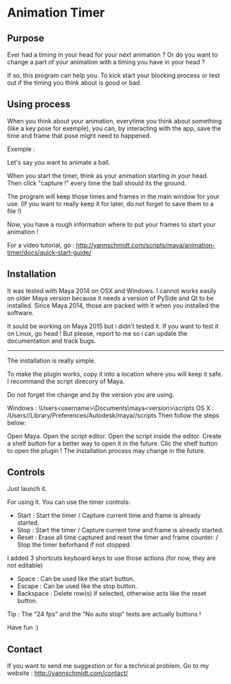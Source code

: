 # Animation Timer

## Purpose

Ever had a timing in your head for your next animation ? 
Or do you want to change a part of your animation with a timing you have in your head ?

If so, this program can help you.
To kick start your blocking process or test out if the timing you think about is good or bad.


## Using process

When you think about your animation, everytime you think about something (like a key pose for exemple),
you can, by interacting with the app, save the time and frame that pose might need to happened.

Exemple :

Let's say you want to animate a ball.

When you start the timer, think as your animation starting in your head.
Then click "capture !" every time the ball should its the ground.

The program will keep those times and frames in the main window for your use.
(If you want to really keep it for later, do not forget to save them to a file !)

Now, you have a rough information where to put your frames to start your animation !

For a video tutorial, go : http://yannschmidt.com/scripts/maya/animation-timer/docs/quick-start-guide/


## Installation

It was tested with Maya 2014 on OSX and Windows. I cannot works easily on older Maya version because it needs a version of PySide and Qt to be installed. Since Maya 2014, those are packed with it when you installed the software.

It sould be working on Maya 2015 but i didn't tested it.
If you want to test it on Linux, go head ! But please, report to me so i can update the documentation and track bugs.

---

The installation is really simple.

To make the plugin works, copy it into a location where you will keep it safe.
I recommand the script direcory of Maya.

Do not forget the change <username> and <version> by the version you are using.

Windows : \Users\<username>\Documents\maya\<version>\scripts
OS X : /Users/<username>/Library/Preferences/Autodesk/maya/<version>/scripts
Then follow the steps below:

Open Maya.
Open the script editor.
Open the script inside the editor.
Create a shelf button for a better way to open it in the future.
Clic the shelf button to open the plugin !
The installation process may change in the future.


## Controls

Just launch it.

For using it. You can use the timer controls:

- Start : Start the timer / Capture current time and frame is already started.
- Stop : Start the timer / Capture current time and frame is already started.
- Reset : Erase all time captured and reset the timer and frame counter. / Stop the timer beforhand if not stopped.

I added 3 shortcuts keyboard keys to use those actions
(for now, they are not editable)

- Space : Can be used like the start button.
- Escape : Can be used like the stop button.
- Backspace : Delete row(s) if selected, otherwise acts like the reset button.

Tip : The "24 fps" and the "No auto stop" texts are actually buttons !

Have fun :)


## Contact

If you want to send me suggestion or for a technical problem.
Go to my website : http://yannschmidt.com/contact/
